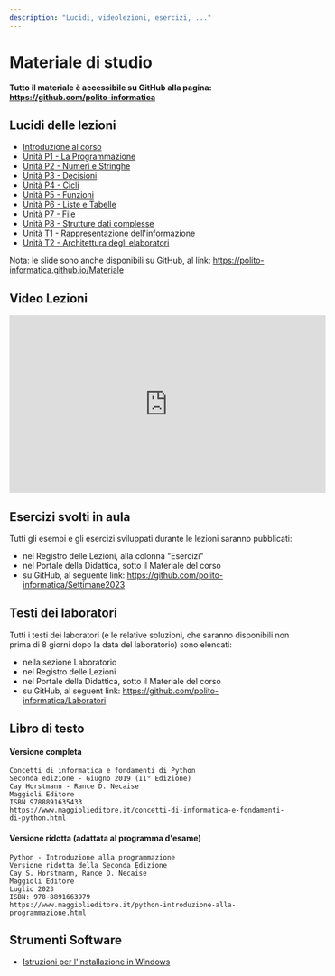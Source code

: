 ```yaml
---
description: "Lucidi, videolezioni, esercizi, ..."
---
```


# Materiale di studio

**Tutto il materiale è accessibile su GitHub alla pagina: https://github.com/polito-informatica**
## Lucidi delle lezioni

- [Introduzione al corso](https://polito-informatica.github.io/Materiale/Unita'%200%20-%20Introduzione%20al%20corso%20(Corno).pdf)
- [Unità P1 - La Programmazione](https://polito-informatica.github.io/Materiale/P1-La_Programmazione.pdf)
- [Unità P2 - Numeri e Stringhe](https://polito-informatica.github.io/Materiale/P2-Numeri_e_stringhe.pdf)
- [Unità P3 - Decisioni](https://polito-informatica.github.io/Materiale/P3-Decisioni.pdf)
- [Unità P4 - Cicli](https://polito-informatica.github.io/Materiale/P4-Cicli.pdf)
- [Unità P5 - Funzioni](https://polito-informatica.github.io/Materiale/P5-Funzioni.pdf)
- [Unità P6 - Liste e Tabelle](https://polito-informatica.github.io/Materiale/P6-Liste_e_Tabelle.pdf)
- [Unità P7 - File](https://polito-informatica.github.io/Materiale/P7-File_e_Eccezioni.pdf)
- [Unità P8 - Strutture dati complesse](https://polito-informatica.github.io/Materiale/P8-Strutture_dati_complesse.pdf)
- [Unità T1 - Rappresentazione dell'informazione](https://polito-informatica.github.io/Materiale/T1-Rappresentazione_dati.pdf)
- [Unità T2 - Architettura degli elaboratori](https://polito-informatica.github.io/Materiale/T2-Architettura.pdf)

Nota: le slide sono anche disponibili su GitHub, al link: https://polito-informatica.github.io/Materiale

## Video Lezioni

<iframe src="https://www.youtube.com/embed/videoseries?list=PLqRTLlwsxDL_RNaOl9PPAVavu8p6j4iQZ" allowFullScreen="allowfullscreen" allow="accelerometer; autoplay; clipboard-write; encrypted-media; gyroscope; picture-in-picture" width="560" height="315" frameBorder="0"></iframe>

## Esercizi svolti in aula

Tutti gli esempi e gli esercizi sviluppati durante le lezioni saranno pubblicati:

-    nel Registro delle Lezioni, alla colonna "Esercizi"
-    nel Portale della Didattica, sotto il Materiale del corso
-    su GitHub, al seguente link: https://github.com/polito-informatica/Settimane2023


## Testi dei laboratori

Tutti i testi dei laboratori (e le relative soluzioni, che saranno disponibili non prima di 8 giorni dopo la data del laboratorio) sono elencati:

-    nella sezione Laboratorio
-    nel Registro delle Lezioni
-    nel Portale della Didattica, sotto il Materiale del corso
-    su GitHub, al seguent link: https://github.com/polito-informatica/Laboratori


## Libro di testo

#### Versione completa

```
Concetti di informatica e fondamenti di Python
Seconda edizione - Giugno 2019 (II° Edizione)
Cay Horstmann - Rance D. Necaise
Maggioli Editore
ISBN 9788891635433
https://www.maggiolieditore.it/concetti-di-informatica-e-fondamenti-di-python.html 
```

#### Versione ridotta (adattata al programma d'esame)

```
Python - Introduzione alla programmazione
Versione ridotta della Seconda Edizione
Cay S. Horstmann, Rance D. Necaise
Maggioli Editore
Luglio 2023
ISBN: 978-8891663979 
https://www.maggiolieditore.it/python-introduzione-alla-programmazione.html 
```

## Strumenti Software


-    [Istruzioni per l'installazione in Windows](https://polito-informatica.github.io/Materiale/Istruzioni/istruzioni%20installazione%20ITA-Win%202022-23.pdf)
